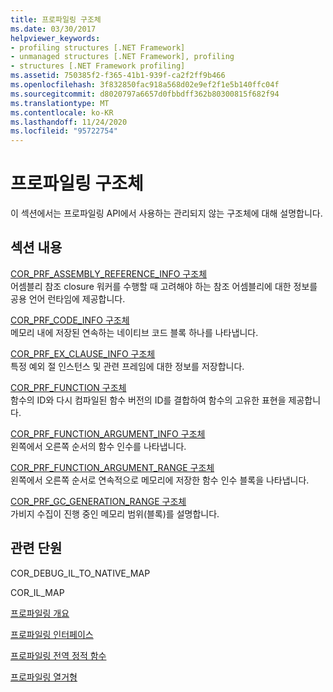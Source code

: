 ```yaml
---
title: 프로파일링 구조체
ms.date: 03/30/2017
helpviewer_keywords:
- profiling structures [.NET Framework]
- unmanaged structures [.NET Framework], profiling
- structures [.NET Framework profiling]
ms.assetid: 750385f2-f365-41b1-939f-ca2f2ff9b466
ms.openlocfilehash: 3f832850fac918a568d02e9ef2f1e5b140ffc04f
ms.sourcegitcommit: d8020797a6657d0fbbdff362b80300815f682f94
ms.translationtype: MT
ms.contentlocale: ko-KR
ms.lasthandoff: 11/24/2020
ms.locfileid: "95722754"
---
```

# <a name="profiling-structures"></a>프로파일링 구조체

이 섹션에서는 프로파일링 API에서 사용하는 관리되지 않는 구조체에 대해 설명합니다.  
  
## <a name="in-this-section"></a>섹션 내용  

 [COR_PRF_ASSEMBLY_REFERENCE_INFO 구조체](cor-prf-assembly-reference-info-structure.md)  
 어셈블리 참조 closure 워커를 수행할 때 고려해야 하는 참조 어셈블리에 대한 정보를 공용 언어 런타임에 제공합니다.  
  
 [COR_PRF_CODE_INFO 구조체](cor-prf-code-info-structure.md)  
 메모리 내에 저장된 연속하는 네이티브 코드 블록 하나를 나타냅니다.  
  
 [COR_PRF_EX_CLAUSE_INFO 구조체](cor-prf-ex-clause-info-structure.md)  
 특정 예외 절 인스턴스 및 관련 프레임에 대한 정보를 저장합니다.  
  
 [COR_PRF_FUNCTION 구조체](cor-prf-function-structure.md)  
 함수의 ID와 다시 컴파일된 함수 버전의 ID를 결합하여 함수의 고유한 표현을 제공합니다.  
  
 [COR_PRF_FUNCTION_ARGUMENT_INFO 구조체](cor-prf-function-argument-info-structure.md)  
 왼쪽에서 오른쪽 순서의 함수 인수를 나타냅니다.  
  
 [COR_PRF_FUNCTION_ARGUMENT_RANGE 구조체](cor-prf-function-argument-range-structure.md)  
 왼쪽에서 오른쪽 순서로 연속적으로 메모리에 저장한 함수 인수 블록을 나타냅니다.  
  
 [COR_PRF_GC_GENERATION_RANGE 구조체](cor-prf-gc-generation-range-structure.md)  
 가비지 수집이 진행 중인 메모리 범위(블록)를 설명합니다.  
  
## <a name="related-sections"></a>관련 단원  

 COR_DEBUG_IL_TO_NATIVE_MAP  
  
 COR_IL_MAP  
  
 [프로파일링 개요](profiling-overview.md)  
  
 [프로파일링 인터페이스](profiling-interfaces.md)  
  
 [프로파일링 전역 정적 함수](profiling-global-static-functions.md)  
  
 [프로파일링 열거형](profiling-enumerations.md)
